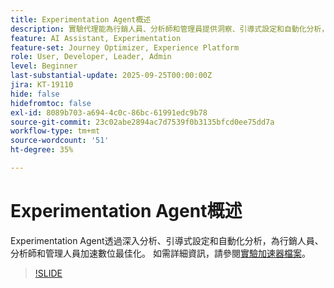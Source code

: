 ```yaml
---
title: Experimentation Agent概述
description: 實驗代理能為行銷人員、分析師和管理員提供洞察、引導式設定和自動化分析，加速數位最佳化。
feature: AI Assistant, Experimentation
feature-set: Journey Optimizer, Experience Platform
role: User, Developer, Leader, Admin
level: Beginner
last-substantial-update: 2025-09-25T00:00:00Z
jira: KT-19110
hide: false
hidefromtoc: false
exl-id: 8089b703-a694-4c0c-86bc-61991edc9b78
source-git-commit: 23c02abe2894ac7d7539f0b3135bfcd0ee75dd7a
workflow-type: tm+mt
source-wordcount: '51'
ht-degree: 35%

---
```


# Experimentation Agent概述

Experimentation Agent透過深入分析、引導式設定和自動化分析，為行銷人員、分析師和管理人員加速數位最佳化。 如需詳細資訊，請參閱[實驗加速器檔案](https://experienceleague.adobe.com/zh-hant/docs/journey-optimizer/using/content-management/content-experiment/experiment/experiment-accelerator)。

>[!SLIDE](experimentation-agent-overview)
